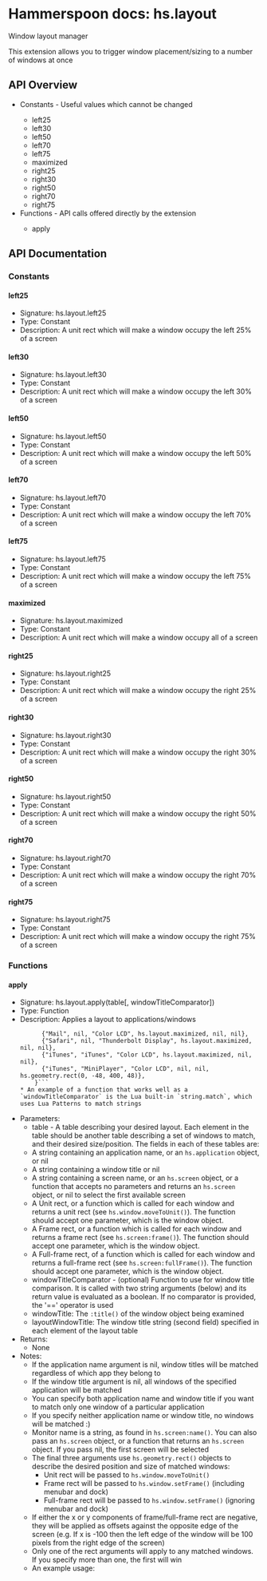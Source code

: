 # Hammerspoon docs: hs.layout

Window layout manager

This extension allows you to trigger window placement/sizing to a number of windows at once

## API Overview
* Constants - Useful values which cannot be changed</li>
  * left25
  * left30
  * left50
  * left70
  * left75
  * maximized
  * right25
  * right30
  * right50
  * right70
  * right75
* Functions - API calls offered directly by the extension</li>
  * apply

## API Documentation

### Constants

#### left25
  * Signature: hs.layout.left25
  * Type: Constant
  * Description: A unit rect which will make a window occupy the left 25% of a screen

#### left30
  * Signature: hs.layout.left30
  * Type: Constant
  * Description: A unit rect which will make a window occupy the left 30% of a screen

#### left50
  * Signature: hs.layout.left50
  * Type: Constant
  * Description: A unit rect which will make a window occupy the left 50% of a screen

#### left70
  * Signature: hs.layout.left70
  * Type: Constant
  * Description: A unit rect which will make a window occupy the left 70% of a screen

#### left75
  * Signature: hs.layout.left75
  * Type: Constant
  * Description: A unit rect which will make a window occupy the left 75% of a screen

#### maximized
  * Signature: hs.layout.maximized
  * Type: Constant
  * Description: A unit rect which will make a window occupy all of a screen

#### right25
  * Signature: hs.layout.right25
  * Type: Constant
  * Description: A unit rect which will make a window occupy the right 25% of a screen

#### right30
  * Signature: hs.layout.right30
  * Type: Constant
  * Description: A unit rect which will make a window occupy the right 30% of a screen

#### right50
  * Signature: hs.layout.right50
  * Type: Constant
  * Description: A unit rect which will make a window occupy the right 50% of a screen

#### right70
  * Signature: hs.layout.right70
  * Type: Constant
  * Description: A unit rect which will make a window occupy the right 70% of a screen

#### right75
  * Signature: hs.layout.right75
  * Type: Constant
  * Description: A unit rect which will make a window occupy the right 75% of a screen

### Functions

#### apply
  * Signature: hs.layout.apply(table[, windowTitleComparator])
  * Type: Function
  * Description: Applies a layout to applications/windows
      ```layout1 = {
            {"Mail", nil, "Color LCD", hs.layout.maximized, nil, nil},
            {"Safari", nil, "Thunderbolt Display", hs.layout.maximized, nil, nil},
            {"iTunes", "iTunes", "Color LCD", hs.layout.maximized, nil, nil},
            {"iTunes", "MiniPlayer", "Color LCD", nil, nil, hs.geometry.rect(0, -48, 400, 48)},
          }```
     * An example of a function that works well as a `windowTitleComparator` is the Lua built-in `string.match`, which uses Lua Patterns to match strings
  * Parameters:
     * table - A table describing your desired layout. Each element in the table should be another table describing a set of windows to match, and their desired size/position. The fields in each of these tables are:
      * A string containing an application name, or an `hs.application` object, or nil
      * A string containing a window title or nil
      * A string containing a screen name, or an `hs.screen` object, or a function that accepts no parameters and returns an `hs.screen` object, or nil to select the first available screen
      * A Unit rect, or a function which is called for each window and returns a unit rect (see `hs.window.moveToUnit()`). The function should accept one parameter, which is the window object.
      * A Frame rect, or a function which is called for each window and returns a frame rect (see `hs.screen:frame()`). The function should accept one parameter, which is the window object.
      * A Full-frame rect, of a function which is called for each window and returns a full-frame rect (see `hs.screen:fullFrame()`). The function should accept one parameter, which is the window object.
     * windowTitleComparator - (optional) Function to use for window title comparison. It is called with two string arguments (below) and its return value is evaluated as a boolean. If no comparator is provided, the '==' operator is used
      * windowTitle: The `:title()` of the window object being examined
      * layoutWindowTitle: The window title string (second field) specified in each element of the layout table
  * Returns:
     * None
  * Notes:
     * If the application name argument is nil, window titles will be matched regardless of which app they belong to
     * If the window title argument is nil, all windows of the specified application will be matched
     * You can specify both application name and window title if you want to match only one window of a particular application
     * If you specify neither application name or window title, no windows will be matched :)
     * Monitor name is a string, as found in `hs.screen:name()`. You can also pass an `hs.screen` object, or a function that returns an `hs.screen` object. If you pass nil, the first screen will be selected
     * The final three arguments use `hs.geometry.rect()` objects to describe the desired position and size of matched windows:
       * Unit rect will be passed to `hs.window.moveToUnit()`
       * Frame rect will be passed to `hs.window.setFrame()` (including menubar and dock)
       * Full-frame rect will be passed to `hs.window.setFrame()` (ignoring menubar and dock)
     * If either the x or y components of frame/full-frame rect are negative, they will be applied as offsets against the opposite edge of the screen (e.g. If x is -100 then the left edge of the window will be 100 pixels from the right edge of the screen)
     * Only one of the rect arguments will apply to any matched windows. If you specify more than one, the first will win
     * An example usage:

